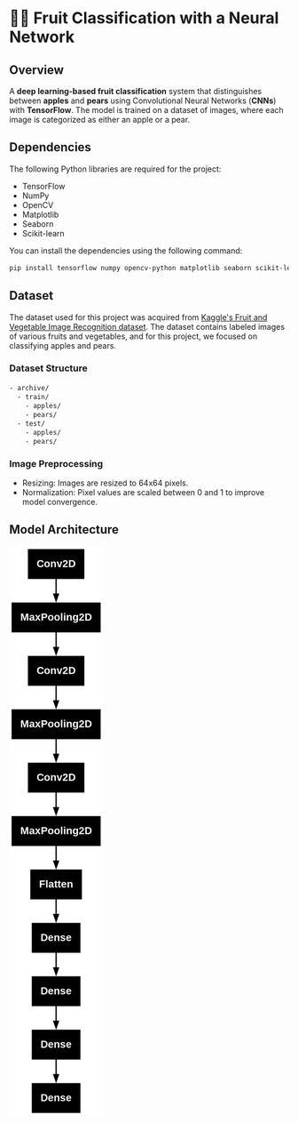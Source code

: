 # 🍏🍐 Fruit Classification with a Neural Network

## Overview

A **deep learning-based fruit classification** system that distinguishes between **apples** and **pears** using Convolutional Neural Networks (**CNNs**) with **TensorFlow**. The model is trained on a dataset of images, where each image is categorized as either an apple or a pear.

## Dependencies

The following Python libraries are required for the project:

- TensorFlow
- NumPy
- OpenCV
- Matplotlib
- Seaborn
- Scikit-learn

You can install the dependencies using the following command:

```bash
pip install tensorflow numpy opencv-python matplotlib seaborn scikit-learn
```

## Dataset

The dataset used for this project was acquired from [Kaggle's Fruit and Vegetable Image Recognition dataset](https://www.kaggle.com/datasets/kritikseth/fruit-and-vegetable-image-recognition). The dataset contains labeled images of various fruits and vegetables, and for this project, we focused on classifying apples and pears.

### Dataset Structure

```
- archive/
  - train/
    - apples/
    - pears/
  - test/
    - apples/
    - pears/
```

### Image Preprocessing

- Resizing: Images are resized to 64x64 pixels.
- Normalization: Pixel values are scaled between 0 and 1 to improve model convergence.

## Model Architecture

![Network Architecture](network_architecture.png)